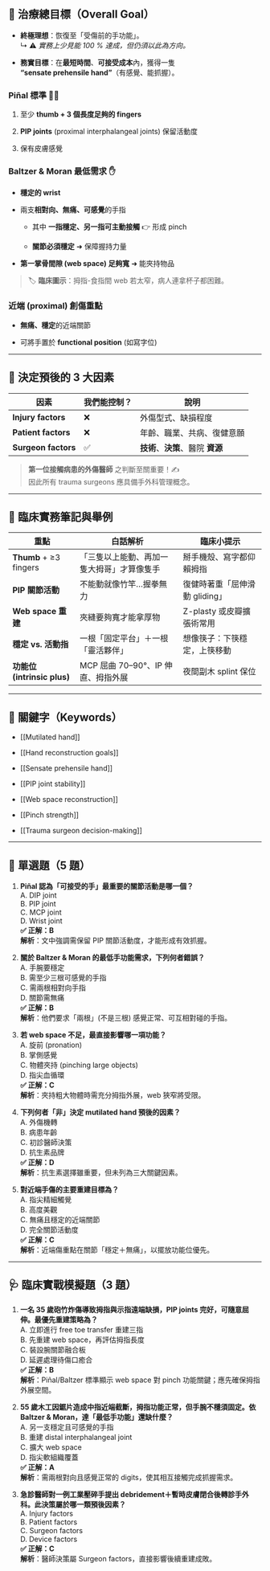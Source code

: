 
## 🎯 治療總目標（Overall Goal）

- **終極理想**：恢復至「受傷前的手功能」。  
    ↳ ⚠️ _實務上少見能 100 % 達成，但仍須以此為方向。_
    
- **務實目標**：在**最短時間**、**可接受成本**內，獲得一隻  
    **“sensate prehensile hand”**（有感覺、能抓握）。
    

### Piñal 標準 🧑‍⚕️

1. 至少 **thumb + 3 個長度足夠的 fingers**
    
2. **PIP joints** (proximal interphalangeal joints) 保留活動度
    
3. 保有皮膚感覺
    

### Baltzer & Moran 最低需求 ✋

- **穩定的 wrist**
    
- 兩支**相對向、無痛、可感覺**的手指
    
    - 其中 **一指穩定、另一指可主動接觸** 👉 形成 pinch
        
    - **關節必須穩定** ➜ 保障握持力量
        
- **第一掌骨間隙 (web space) 足夠寬** ➜ 能夾持物品
    

> 🏷️ **臨床圖示**：拇指-食指間 web 若太窄，病人連拿杯子都困難。

### 近端 (proximal) 創傷重點

- **無痛、穩定**的近端關節
    
- 可將手置於 **functional position** (如寫字位)
    

---

## 🔑 決定預後的 3 大因素

|因素|我們能控制？|說明|
|---|---|---|
|**Injury factors**|❌|外傷型式、缺損程度|
|**Patient factors**|❌|年齡、職業、共病、復健意願|
|**Surgeon factors**|✅|**技術**、**決策**、醫院 **資源**|

> **第一位接觸病患的外傷醫師** 之判斷至關重要！✍️  
> 因此所有 trauma surgeons 應具備手外科管理概念。

---

## 🧩 臨床實務筆記與舉例

|重點|白話解析|臨床小提示|
|---|---|---|
|**Thumb** + ≥3 fingers|「三隻以上能動、再加一隻大拇哥」才算像隻手|掰手機殼、寫字都仰賴拇指|
|**PIP 關節活動**|不能動就像竹竿…握拳無力|復健時著重「屈伸滑動 gliding」|
|**Web space 重建**|夾縫要夠寬才能拿厚物|Z-plasty 或皮瓣擴張術常用|
|**穩定 vs. 活動指**|一根「固定平台」＋一根「靈活夥伴」|想像筷子：下筷穩定，上筷移動|
|**功能位 (intrinsic plus)**|MCP 屈曲 70–90°、IP 伸直、拇指外展|夜間副木 splint 保位|

---

## 🧠 關鍵字（Keywords）

- [[Mutilated hand]]
    
- [[Hand reconstruction goals]]
    
- [[Sensate prehensile hand]]
    
- [[PIP joint stability]]
    
- [[Web space reconstruction]]
    
- [[Pinch strength]]
    
- [[Trauma surgeon decision-making]]
    

---

## 📘 單選題（5 題）

1. **Piñal 認為「可接受的手」最重要的關節活動是哪一個？**  
    A. DIP joint  
    B. PIP joint  
    C. MCP joint  
    D. Wrist joint  
    **✅ 正解：B**  
    **解析**：文中強調需保留 PIP 關節活動度，才能形成有效抓握。
    
2. **關於 Baltzer & Moran 的最低手功能需求，下列何者錯誤？**  
    A. 手腕要穩定  
    B. 需至少三根可感覺的手指  
    C. 需兩根相對向手指  
    D. 關節需無痛  
    **✅ 正解：B**  
    **解析**：他們要求「兩根」(不是三根) 感覺正常、可互相對碰的手指。
    
3. **若 web space 不足，最直接影響哪一項功能？**  
    A. 旋前 (pronation)  
    B. 掌側感覺  
    C. 物體夾持 (pinching large objects)  
    D. 指尖血循環  
    **✅ 正解：C**  
    **解析**：夾持粗大物體時需充分拇指外展，web 狹窄將受限。
    
4. **下列何者「非」決定 mutilated hand 預後的因素？**  
    A. 外傷機轉  
    B. 病患年齡  
    C. 初診醫師決策  
    D. 抗生素品牌  
    **✅ 正解：D**  
    **解析**：抗生素選擇雖重要，但未列為三大關鍵因素。
    
5. **對近端手傷的主要重建目標為？**  
    A. 指尖精細觸覺  
    B. 高度美觀  
    C. 無痛且穩定的近端關節  
    D. 完全關節活動度  
    **✅ 正解：C**  
    **解析**：近端傷重點在關節「穩定＋無痛」，以擺放功能位優先。
    

---

## 🩺 臨床實戰模擬題（3 題）

1. **一名 35 歲砲竹炸傷導致拇指與示指遠端缺損，PIP joints 完好，可隨意屈伸。最優先重建策略為？**  
    A. 立即進行 free toe transfer 重建三指  
    B. 先重建 web space，再評估拇指長度  
    C. 裝設腕關節融合板  
    D. 延遲處理待傷口癒合  
    **✅ 正解：B**  
    **解析**：Piñal/Baltzer 標準顯示 web space 對 pinch 功能關鍵；應先確保拇指外展空間。
    
2. **55 歲木工因鋸片造成中指近端截斷，拇指功能正常，但手腕不穩須固定。依 Baltzer & Moran，達「最低手功能」還缺什麼？**  
    A. 另一支穩定且可感覺的手指  
    B. 重建 distal interphalangeal joint  
    C. 擴大 web space  
    D. 指尖軟組織覆蓋  
    **✅ 正解：A**  
    **解析**：需兩根對向且感覺正常的 digits，使其相互接觸完成抓握需求。
    
3. **急診醫師對一例工業壓碎手提出 debridement＋暫時皮膚閉合後轉診手外科。此決策屬於哪一類預後因素？**  
    A. Injury factors  
    B. Patient factors  
    C. Surgeon factors  
    D. Device factors  
    **✅ 正解：C**  
    **解析**：醫師決策屬 Surgeon factors，直接影響後續重建成敗。